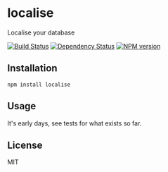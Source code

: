 # localise

Localise your database

[![Build Status](https://img.shields.io/travis/ForbesLindesay/localise/master.svg)](https://travis-ci.org/ForbesLindesay/localise)
[![Dependency Status](https://img.shields.io/gemnasium/ForbesLindesay/localise.svg)](https://gemnasium.com/ForbesLindesay/localise)
[![NPM version](https://img.shields.io/npm/v/localise.svg)](http://badge.fury.io/js/localise)

## Installation

    npm install localise

## Usage

It's early days, see tests for what exists so far.

## License

  MIT

